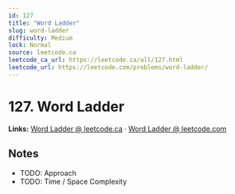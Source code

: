 ```yaml
--- 
id: 127
title: "Word Ladder"
slug: word-ladder
difficulty: Medium
lock: Normal
source: leetcode.ca
leetcode_ca_url: https://leetcode.ca/all/127.html
leetcode_url: https://leetcode.com/problems/word-ladder/
---
```


# 127. Word Ladder

**Links:** [Word Ladder @ leetcode.ca](https://leetcode.ca/all/127.html) · [Word Ladder @ leetcode.com](https://leetcode.com/problems/word-ladder/)

## Notes
- TODO: Approach
- TODO: Time / Space Complexity
